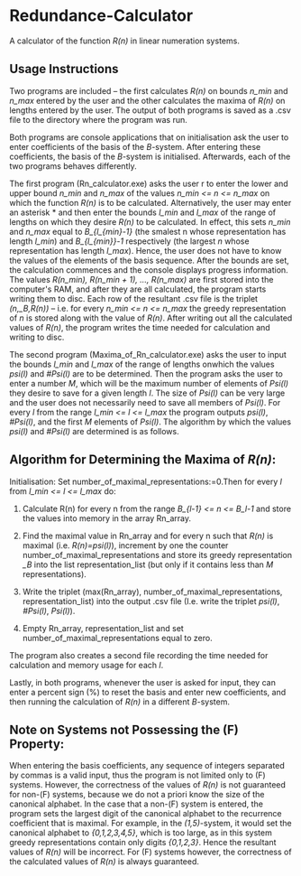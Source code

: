 # Redundance-Calculator
A calculator of the function *R(n)* in linear numeration systems. 

## Usage Instructions

Two programs are included – the first calculates *R(n)* on bounds *n_min* and *n_max* entered by the user and the other calculates the maxima of *R(n)* on lengths entered by the user. The output of both programs is saved as a .csv file to the directory where the program was run.

Both programs are console applications that on initialisation ask the user to enter coefficients of the basis of the *B*-system. After entering these coefficients, the basis of the *B*-system is initialised. Afterwards, each of the two programs behaves differently.

The first program (Rn_calculator.exe) asks the user r to enter the lower and upper bound *n_min* and *n_max* of the values *n_min <= n <= n_max* on which the function *R(n)* is to be calculated. Alternatively, the user may enter an asterisk * and then enter the bounds *l_min* and *l_max* of the range of lengths on which they desire *R(n)* to be calculated. In effect, this sets *n_min* and *n_max* equal to *B_{l_{min}-1}* (the smalest n whose representation has length *l_min*) and *B_{l_{min}}-1* respectively (the largest *n* whose representation has length *l_max*). Hence, the user does not have to know the values of the elements of the basis sequence. After the bounds are set, the calculation commences and the console displays progress information. The values *R(n_min), R(n_min + 1), ..., R(n_max)* are first stored into the computer's RAM, and after they are all calculated, the program starts writing them to disc. Each row of the resultant .csv file is the triplet *(n,<n>_B,R(n))* – i.e. for every *n_min <= n <= n_max* the greedy representation of *n* is stored along with the value of *R(n)*. After writing out all the calculated values of *R(n)*, the program writes the time needed for calculation and writing to disc.

The second program (Maxima_of_Rn_calculator.exe) asks the user to input the bounds *l_min* and *l_max* of the range of lengths onwhich the values *psi(l)* and *#Psi(l)* are to be determined. Then the program asks the user to enter a number *M*, which will be the maximum number of elements of *Psi(l)* they desire to save for a given length *l*. The size of *Psi(l)* can be very large and the user does not necessarily need to save all members of *Psi(l)*. For every *l* from the range *l_min <= l <= l_max* the program outputs *psi(l)*, *#Psi(l)*, and the first *M* elements of *Psi(l)*. The algorithm by which the values *psi(l)* and *#Psi(l)* are determined is as follows.

## Algorithm for Determining the Maxima of *R(n)*:

Initialisation: Set number_of_maximal_representations:=0.Then for every *l* from *l_min <= l <= l_max* do:

1. Calculate R(n) for every n from the range *B_{l-1} <= n <= B_l-1* and store the values into memory in the array Rn_array.

2. Find the maximal value in Rn_array and for every n such that *R(n)* is maximal (i.e. *R(n)=psi(l)*), increment by one the counter number_of_maximal_representations and store its greedy representation *<n>_B* into the list representation_list (but only if it contains less than *M* representations).

3. Write the triplet (max(Rn_array), number_of_maximal_representations, representation_list) into the output .csv file (I.e. write the triplet *psi(l)*, *#Psi(l)*, *Psi(l)*).

4. Empty Rn_array, representation_list and set number_of_maximal_representations equal to zero.

The program also creates a second file recording the time needed for calculation and memory usage for each *l*.

Lastly, in both programs, whenever the user is asked for input, they can enter a percent sign (%) to reset the basis and enter new coefficients, and then running the calculation of *R(n)* in a different *B*-system.

## Note on Systems not Possessing the (F) Property: 

When entering the basis coefficients, any sequence of integers separated by commas is a valid input, thus the program is not limited only to (F) systems. However, the correctness of the values of *R(n)* is not guaranteed for non-(F) systems, because we do not a priori know the size of the canonical alphabet. In the case that a non-(F) system is entered, the program sets the largest digit of the canonical alphabet to the recurrence coefficient that is maximal. For example, in the *(1,5)*-system, it would set the canonical alphabet to *{0,1,2,3,4,5}*, which is too large, as in this system greedy representations contain only digits *{0,1,2,3}*. Hence the resultant values of *R(n)* will be incorrect. For (F) systems however, the correctness of the calculated values of *R(n)* is always guaranteed. 

